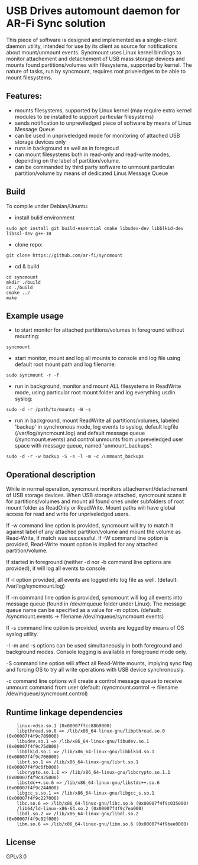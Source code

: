 
# USB Drives automount daemon for AR-Fi Sync solution

This piece of software is designed and implemented as a single-client daemon utility,
intended for use by its client as source for notifications about mount/unmount events.
Syncmount uses Linux kernel bindings to monitor attachement and detachement of USB mass storage devices and mounts found partitions/volumes with filesystems, supported by kernel.
The nature of tasks, run by syncmount, requires root priveledges to be able to mount filesystems.

## Features:

* mounts filesystems, supported by Linux kernel (may require extra kernel modules to be installed to support particular filesystems)
* sends notification to unpreviledged piece of software by means of Linux Message Queue
* can be used in unpriveledged mode for monitoring of attached USB storage devices only
* runs in background as well as in foregroud
* can mount filesystems both in read-only and read-write modes, depending on the label of partition/volume.
* can be commanded by third party software to unmount particular partition/volume by means of dedicated Linus Message Queue

## Build

To compile under Debian/Ununtu:

* install bulid environment
```
sudo apt install git build-essential cmake libudev-dev libblkid-dev libssl-dev g++-10
```

* clone repo:
```
git clone https://github.com/ar-fi/syncmount
```

* cd & build
```
cd syncmount
mkdir ./build
cd ./build
cmake ../
make
```

## Example usage

* to start monitor for attached partitions/volumes in foreground without mounting:
```
syncmount
```
* start monitor, mount and log all mounts to console and log file using default root mount path and log filename:
```
sudo syncmount -r -f
```
* run in background, monitor and mount ALL filesystems in ReadWrite mode, using particular root mount folder and log everything usdin syslog:
```
sudo -d -r /path/to/mounts -W -s
```
* run in background, mount ReadWrite all partitions/volumes, labeled 'backup' in synchronous mode, log events to syslog, default logfile (/var/log/syncmount.log) and default message queue (/syncmount.events) and control unmounts from unpreveledged user space with message queue, named 'unmount_backups':
```
sudo -d -r -w backup -S -s -l -m -c /unmount_backups
```


## Operational description

While in normal operation, syncmount monitors attachement/detachement of USB storage devices.
When USB storage attached, syncmount scans it for partitions/volumes and mount all found ones under subfolders of root mount folder as ReadOnly or ReadWrite. Mount paths will have global access for read and write for unpriveledged users. 

If -w command  line option is provided, syncmount will try to match it against label of any attached partition/volume and mount the volume as Read-Write, if match was successful. If -W command line option is provided, Read-Write mount option is implied for any attached partition/volume.

If started in foreground (neither -d nor -b command line options are provided), it will log all
events to console.

If -l option provided, all events are logged into log file as well. (default: /var/log/syncmount.log)

If -m command line option is provided, syncmount will log all events into message 
queue (found in /dev/mqueue folder under Linux). The message queue name can be specified as a value for -m option. (default: /syncmount.events -> filename /dev/mqueue/syncmount.events)

If -s command line option is provided, events are logged by means of OS syslog utility.

-l -m and -s options can be used simultaneously in both foreground and background modes.
Console logging is available in foreground mode only.

-S command line option will affect all Read-Write mounts, implying sync flag and forcing OS to try all write operations with USB device synchronously.

-c command line options will create a control message queue to receive unmount command from user (default: /syncmount.control -> filename /dev/mqueue/syncmount.control)


## Runtime linkage dependencies

```
	linux-vdso.so.1 (0x00007ffcc88b9000)
	libpthread.so.0 => /lib/x86_64-linux-gnu/libpthread.so.0 (0x00007f4f9c789000)
	libudev.so.1 => /lib/x86_64-linux-gnu/libudev.so.1 (0x00007f4f9c75d000)
	libblkid.so.1 => /lib/x86_64-linux-gnu/libblkid.so.1 (0x00007f4f9c706000)
	librt.so.1 => /lib/x86_64-linux-gnu/librt.so.1 (0x00007f4f9c6fb000)
	libcrypto.so.1.1 => /lib/x86_64-linux-gnu/libcrypto.so.1.1 (0x00007f4f9c425000)
	libstdc++.so.6 => /lib/x86_64-linux-gnu/libstdc++.so.6 (0x00007f4f9c244000)
	libgcc_s.so.1 => /lib/x86_64-linux-gnu/libgcc_s.so.1 (0x00007f4f9c227000)
	libc.so.6 => /lib/x86_64-linux-gnu/libc.so.6 (0x00007f4f9c035000)
	/lib64/ld-linux-x86-64.so.2 (0x00007f4f9c7ea000)
	libdl.so.2 => /lib/x86_64-linux-gnu/libdl.so.2 (0x00007f4f9c02f000)
	libm.so.6 => /lib/x86_64-linux-gnu/libm.so.6 (0x00007f4f9bee0000)
```

## License

GPLv3.0